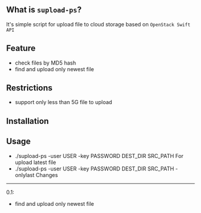 What is ``supload-ps``?
--------------------

It's simple script for upload file to cloud storage based on
`OpenStack Swift API `


Feature
-------

* check files by MD5 hash
* find and upload only newest file


Restrictions
------------
* support only less than 5G file to upload

Installation
------------

Usage
-----
* ./supload-ps -user USER -key PASSWORD DEST_DIR SRC_PATH
For upload latest file
* ./supload-ps -user USER -key PASSWORD DEST_DIR SRC_PATH -onlylast
Changes
-------
0.1:
* find and upload only newest file
